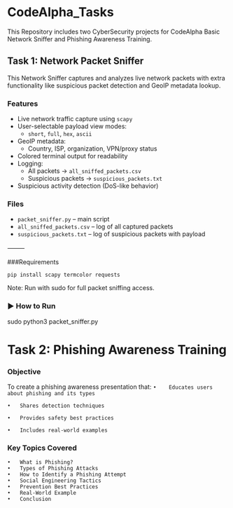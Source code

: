 # CodeAlpha_Tasks
This Repository includes two CyberSecurity projects for CodeAlpha Basic Network Sniffer and Phishing Awareness Training.

## Task 1: Network Packet Sniffer

This Network Sniffer captures and analyzes live network packets with extra functionality like suspicious packet detection and GeoIP metadata lookup.

###  Features
- Live network traffic capture using `scapy`
- User-selectable payload view modes:
  - `short`, `full`, `hex`, `ascii`
- GeoIP metadata:
  - Country, ISP, organization, VPN/proxy status
- Colored terminal output for readability
- Logging:
  - All packets → `all_sniffed_packets.csv`
  - Suspicious packets → `suspicious_packets.txt`
- Suspicious activity detection (DoS-like behavior)

### Files
- `packet_sniffer.py` – main script
- `all_sniffed_packets.csv` – log of all captured packets
- `suspicious_packets.txt` – log of suspicious packets with payload


⸻

###Requirements

```pip install scapy termcolor requests```

Note: Run with sudo for full packet sniffing access.


### ▶ How to Run

sudo python3 packet_sniffer.py



# Task 2: Phishing Awareness Training

### Objective

To create a phishing awareness presentation that:
	```•	Educates users about phishing and its types```
 
	•	Shares detection techniques
 
	•	Provides safety best practices
 
	•	Includes real-world examples


### Key Topics Covered
	•	What is Phishing?
	•	Types of Phishing Attacks
	•	How to Identify a Phishing Attempt
	•	Social Engineering Tactics
	•	Prevention Best Practices
	•	Real-World Example
	•	Conclusion
